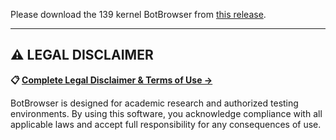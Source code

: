 Please download the 139 kernel BotBrowser from [this release](https://github.com/botswin/BotBrowser/releases/tag/v139-20250902).

---

## ⚠️ LEGAL DISCLAIMER

**📋 [Complete Legal Disclaimer & Terms of Use →](../../DISCLAIMER.md)**

BotBrowser is designed for academic research and authorized testing environments. By using this software, you acknowledge compliance with all applicable laws and accept full responsibility for any consequences of use.
